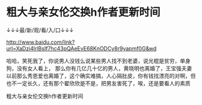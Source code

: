 # 粗大与亲女伦交换h作者更新时间


↓↓↓最/新/观/看/入/口↓↓↓

http://www.baidu.com/link?url=XaDzi4lrlBsIf7hc43pQAeEvE68KnODCy8r9yapmf0G&wd

哈哈，笑死我了，你说男人没钱么说某些男人找不到老婆，说光棍是贫穷，单身狗，没有女人看上， 那么你有几亿几十亿的男人，黄晓明也离婚了，王宝强夫妻以前那么秀恩爱也离婚了，这个确实难搞，人心隔肚皮，你有钱找漂亮的对啊，但也不一定长久，还有那个翟欣欣是不是，把男友害死了，唉，还是要看人的素质


粗大与亲女伦交换h作者更新时间
